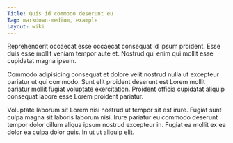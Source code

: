 ```yaml
---
Title: Quis id commodo deserunt eu
Tag: markdown-medium, example
Layout: wiki
---
```

Reprehenderit occaecat esse occaecat consequat id ipsum proident. Esse duis esse mollit veniam tempor aute et. Nostrud qui enim qui mollit esse cupidatat magna ipsum.

Commodo adipisicing consequat et dolore velit nostrud nulla ut excepteur pariatur ut qui commodo. Sunt elit proident deserunt est Lorem mollit pariatur mollit fugiat voluptate exercitation. Proident officia cupidatat aliquip consequat labore esse Lorem proident pariatur.

Voluptate laborum sit Lorem nisi nostrud ut tempor sit est irure. Fugiat sunt culpa magna sit laboris laborum nisi. Irure pariatur eu commodo deserunt tempor dolor cillum aliqua ipsum nostrud excepteur in. Fugiat ea mollit ex ea dolor ea culpa dolor quis. In ut ut aliquip elit.
